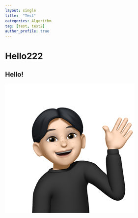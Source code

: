 ```yaml
---
layout: single
title:  "Test"
categories: Algorithm
tag: [test, test2]
author_profile: true
---
```


# Hello222

## Hello!

![alt text](/images/2023-05-16-test/prf.png "Title")
